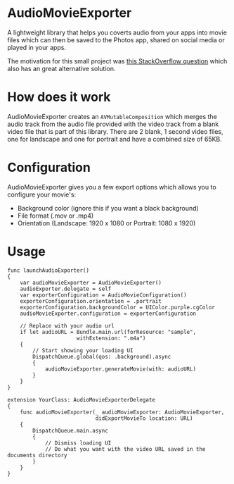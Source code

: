 # AudioMovieExporter
A lightweight library that helps you coverts audio from your apps into movie files which can then be saved to the Photos app, shared on social media or played in your apps.

The motivation for this small project was [this StackOverflow question](https://stackoverflow.com/a/71187603/1619193) which also has an great alternative solution.

# How does it work
AudioMovieExporter creates an `AVMutableComposition` which merges the audio track from the audio file provided with the video track from a blank video file that is part of this library. There are 2 blank, 1 second video files, one for landscape and one for portrait and have a combined size of 65KB.

# Configuration
AudioMovieExporter gives you a few export options which allows you to configure your movie's:

 - Background color (ignore this if you want a black background)
 - File format (.mov or .mp4)
 - Orientation (Landscape: 1920 x 1080 or Portrait: 1080 x 1920)

# Usage
```
func launchAudioExporter()
{
	var audioMovieExporter = AudioMovieExporter()
	audioExporter.delegate = self
	var exporterConfiguration = AudioMovieConfiguration()
	exporterConfiguration.orientation = .portrait
	exporterConfiguration.backgroundColor = UIColor.purple.cgColor
	audioMovieExporter.configuration = exporterConfiguration
	
	// Replace with your audio url
	if let audioURL = Bundle.main.url(forResource: "sample",
					  withExtension: ".m4a") 
	{ 
		// Start showing your loading UI
		DispatchQueue.global(qos: .background).async 
		{
			audioMovieExporter.generateMovie(with: audioURL) 
		}
	}
}

extension YourClass: AudioMovieExporterDelegate 
{ 
	func audioMovieExporter(_ audioMovieExporter: AudioMovieExporter, 
	                        didExportMovieTo location: URL) 
	{ 
		DispatchQueue.main.async 
		{ 
			// Dismiss loading UI
			// Do what you want with the video URL saved in the documents directory
		}
	}
}
```
